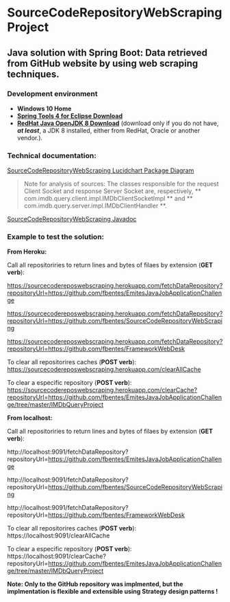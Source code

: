 # SourceCodeRepositoryWebScraping Project
## Java solution with Spring Boot: Data retrieved from GitHub website by using web scraping techniques.
### Development environment 

- **Windows 10 Home**
- [**Spring Tools 4 for Eclipse Download**](https://download.springsource.com/release/STS4/4.8.0.RELEASE/dist/e4.17/spring-tool-suite-4-4.8.0.RELEASE-e4.17.0-win32.win32.x86_64.self-extracting.jar)
- [**RedHat Java OpenJDK 8 Download**](https://developers.redhat.com/download-manager/file/java-1.8.0-openjdk-1.8.0.265-3.b01.redhat.windows.x86_64.msi) (download only if you do not have, **_at least_**, a JDK 8 installed, either from RedHat, Oracle or another vendor.).

### Technical documentation:

[SourceCodeRepositoryWebScraping Lucidchart Package Diagram](https://app.lucidchart.com/lucidchart/51efb0ec-ce7f-4f24-bda9-2799064d1543/view?page=0_0#?folder_id=home&browser=icon)

> Note for analysis of sources:
> The classes responsible for the request Client Socket and response Server Socket are, respectively, ** com.imdb.query.client.impl.IMDbClientSocketImpl ** and ** com.imdb.query.server.impl.IMDbClientHandler **.

[SourceCodeRepositoryWebScraping Javadoc](https://github.com/fbentes/SourceCodeRepositoryWebScraping/tree/main/doc/com/sourcecoderepositorywebscraping)

### Example to test the solution:

**From Heroku:**

Call all repositoriries to return lines and bytes of filaes by extension (**GET verb**):

https://sourcecodereposwebscraping.herokuapp.com/fetchDataRepository?repositoryUrl=https://github.com/fbentes/EmitesJavaJobApplicationChallenge

https://sourcecodereposwebscraping.herokuapp.com/fetchDataRepository?repositoryUrl=https://github.com/fbentes/SourceCodeRepositoryWebScraping

https://sourcecodereposwebscraping.herokuapp.com/fetchDataRepository?repositoryUrl=https://github.com/fbentes/FrameworkWebDesk

To clear all repositorires caches (**POST verb**):
https://sourcecodereposwebscraping.herokuapp.com/clearAllCache

To clear a especific repository (**POST verb**):
https://sourcecodereposwebscraping.herokuapp.com/clearCache?repositoryUrl=https://github.com/fbentes/EmitesJavaJobApplicationChallenge/tree/master/IMDbQueryProject

**From localhost:**

Call all repositoriries to return lines and bytes of filaes by extension (**GET verb**):

http://localhost:9091/fetchDataRepository?repositoryUrl=https://github.com/fbentes/EmitesJavaJobApplicationChallenge

http://localhost:9091/fetchDataRepository?repositoryUrl=https://github.com/fbentes/SourceCodeRepositoryWebScraping

http://localhost:9091/fetchDataRepository?repositoryUrl=https://github.com/fbentes/FrameworkWebDesk

To clear all repositorires caches (**POST verb**):
https://localhost:9091/clearAllCache

To clear a especific repository (**POST verb**):
https://localhost:9091/clearCache?repositoryUrl=https://github.com/fbentes/EmitesJavaJobApplicationChallenge/tree/master/IMDbQueryProject

**Note: Only to the GitHub repository was implmented, but the implmentation is flexible and extensible using Strategy design patterns !**
